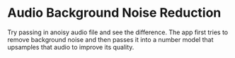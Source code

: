 # Audio Background Noise Reduction

Try passing in anoisy audio file and see the difference. The app first tries to remove background noise and then passes it into a number model that upsamples that audio to improve its quality.

